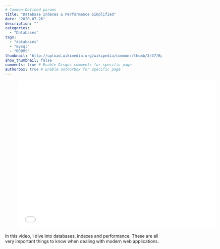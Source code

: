 ```yaml
---
# Common-Defined params
title: "Database Indexes & Performance Simplified"
date: "2020-07-26"
description: ""
categories:
  - "Databases"
tags:
  - "databases"
  - "mysql"
  - "RDBMS"
thumbnail: "http://upload.wikimedia.org/wikipedia/commons/thumb/3/37/Bplustree.png/500px-Bplustree.png"
show_thumbnail: false
comments: true # Enable Disqus comments for specific page
authorbox: true # Enable authorbox for specific page
---
```


<div class="video"> <figure> <iframe width="640" height="480" src="//www.youtube.com/embed/VcLfF7TwII8" frameborder="0" allowfullscreen></iframe> </figure> </div>

 In this video, I dive into databases, indexes and performance. These are all very important things to know when dealing with modern web applications. 

